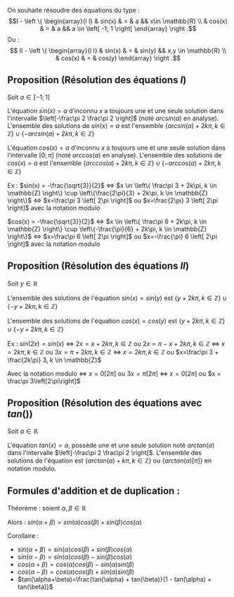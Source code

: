 
On souhaite résoudre des équations du type :
$$I - \left \{
   \begin{array}{l l}
      & sin(x) & = & a && x\in \mathbb{R} \\
	  & cos(x) & = & a && a \in \left[ -1; 1 \right[
   \end{array}
\right .$$
Ou :
$$ II - \left \{
   \begin{array}{l l}
      & sin(x) & = & sin(y) && x,y \in \mathbb{R} \\
	  & cos(x) & = & cos(y)
   \end{array}
\right .$$


## Proposition (Résolution des équations $I$)

Soit $a \in \left[-1; 1 \right]$

L'équation $sin(x) = a$ d’inconnu $x$ a toujours une et une seule solution dans l'intervalle $\left[-\frac\pi 2 \frac\pi 2 \right]$ (noté $arcsin(a)$ en analyse). L'ensemble des solutions de $sin(x) = a$ est l'ensemble $\left\{ arcsin(a) + 2k\pi, k \in \mathbb{Z} \right\} \cup \left\{ -arcsin(a) + 2k\pi, k \in \mathbb{Z} \right\}$

L'équation $cos(x) = a$ d’inconnu $x$ a toujours une et une seule solution dans l'intervalle $\left[0; \pi \right]$ (noté $arccos(a)$ en analyse). L'ensemble des solutions de $cos(x) = a$ est l'ensemble $\left\{ arccos(a) + 2k\pi, k \in \mathbb{Z} \right\} \cup \left\{ -arccos(a) + 2k\pi, k \in \mathbb{Z} \right\}$

Ex : 
$sin(x) = -\frac{\sqrt{3}}{2}$ 
$\iff$ $x \in \left\{ \frac\pi 3 + 2k\pi, k \in \mathbb{Z} \right\} \cup \left\{\frac{2\pi}{3} + 2k\pi, k \in \mathbb{Z} \right\}$
$\iff$ $x=\frac\pi 3 \left[ 2\pi \right]$ ou $x=\frac{2\pi} 3 \left[ 2\pi \right]$ avec la notation modulo

$cos(x) = -\frac{\sqrt{3}}{2}$ 
$\iff$ $x \in \left\{ \frac\pi 6 + 2k\pi, k \in \mathbb{Z} \right\} \cup \left\{-\frac{\pi}{6} + 2k\pi, k \in \mathbb{Z} \right\}$
$\iff$ $x=\frac\pi 6 \left[ 2\pi \right]$ ou $x=-\frac{\pi} 6 \left[ 2\pi \right]$ avec la notation modulo


## Proposition (Résolution des équations $II$)

Soit $y \in \mathbb{R}$

L'ensemble des solutions de l'équation $sin(x)=sin(y)$ est  $\left\{ y + 2k\pi, k \in \mathbb{Z} \right\} \cup \left\{ -y + 2k\pi, k \in \mathbb{Z} \right\}$

L'ensemble des solutions de l'équation $cos(x)=cos(y)$ est  $\left\{ y + 2k\pi, k \in \mathbb{Z} \right\} \cup \left\{ -y + 2k\pi, k \in \mathbb{Z} \right\}$

Ex :  $sin(2x) = sin(x)$
$\iff$ $2x=x+2k\pi, k \in \mathbb{Z}$
	ou $2x=\pi-x+2k\pi, k \in \mathbb{Z}$
$\iff$ $x=2k\pi, k \in \mathbb{Z}$
	ou $3x=\pi+2k\pi, k \in \mathbb{Z}$
$\iff$ $x=2k\pi, k \in \mathbb{Z}$
	ou $x=\frac\pi 3 + \frac{2k\pi} 3, k \in \mathbb{Z}$

Avec la notation modulo 
$\iff$ $x = 0\left[2\pi\right]$
	ou $3x = \pi\left[2\pi\right]$
$\iff$ $x = 0\left[2\pi\right]$
	ou $x = \frac\pi 3\left[2\pi\right]$


## Proposition (Résolution des équations avec $tan()$)

Soit $a \in \mathbb{R}$

L'équation $tan(x)=a$, possède une et une seule solution noté $arctan(a)$ dans l'intervalle $\left]-\frac\pi 2 \frac\pi 2 \right[$.
L'ensemble des solutions de l'équation est $\left\{ arctan(a) + k\pi, k \in \mathbb{Z} \right\}$ ou $\left\{ arctan(a)\left[\pi\right] \right\}$ en notation modulo.


## Formules d'addition et de duplication :

Théorème : soient $\alpha, \beta \in \mathbb{R}$

Alors : $sin(\alpha + \beta) = sin(\alpha)cos(\beta) + sin(\beta)cos(\alpha)$

Corollaire :
- $sin(\alpha + \beta) = sin(\alpha)cos(\beta) + sin(\beta)cos(\alpha)$
- $sin(\alpha - \beta) = sin(\alpha)cos(\beta) - sin(\beta)cos(\alpha)$
- $cos(\alpha + \beta) = cos(\alpha)cos(\beta) - sin(\alpha)sin(\beta)$
- $cos(\alpha - \beta) = cos(\alpha)cos(\beta) + sin(\alpha)sin(\beta)$
- $tan(\alpha+\beta)=\frac{tan(\alpha) + tan(\beta)}{1 - tan(\alpha) + tan(\beta)}$